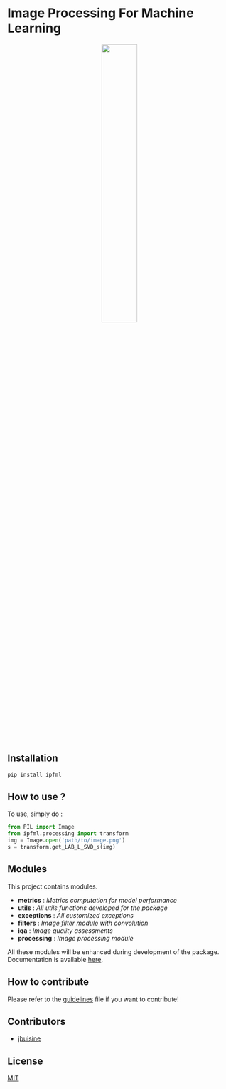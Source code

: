 Image Processing For Machine Learning
=====================================

<p align="center">
    <img src="https://github.com/prise-3d/ipfml/blob/master/ipfml_logo.png" width="40%">
</p>

Installation
------------

```bash
pip install ipfml
```

How to use ?
------------

To use, simply do :

```python
from PIL import Image
from ipfml.processing import transform
img = Image.open('path/to/image.png')
s = transform.get_LAB_L_SVD_s(img)
```

Modules
-------

This project contains modules.

- **metrics** : *Metrics computation for model performance*
- **utils** : *All utils functions developed for the package*
- **exceptions** : *All customized exceptions*
- **filters** : *Image filter module with convolution*
- **iqa** : *Image quality assessments*
- **processing** : *Image processing module*

All these modules will be enhanced during development of the package. Documentation is available [here](https://prise-3d.github.io/ipfml/).

How to contribute
-----------------

Please refer to the [guidelines](CONTRIBUTING.md) file if you want to contribute!

## Contributors

* [jbuisine](https://github.com/jbuisine)

## License

[MIT](LICENSE)
